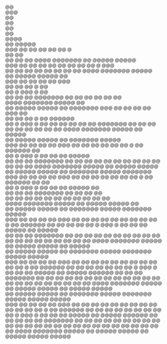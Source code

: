    @@   
  @@@   
   @@   
   @@   
   @@   
   @@   
  @@@@  
   @@    @@@@@  
  @@@   @@   @@ 
   @@        @@ 
   @@       @   
   @@     @@    
   @@   @@   @@ 
  @@@@  @@@@@@@ 
   @@    @@@@@   @@@@@  
  @@@   @@   @@ @@   @@ 
   @@        @@      @@ 
   @@       @      @@@  
   @@     @@         @@ 
   @@   @@   @@ @@   @@ 
  @@@@  @@@@@@@  @@@@@  
   @@    @@@@@   @@@@@      @@  
  @@@   @@   @@ @@   @@    @@@  
   @@        @@      @@   @ @@  
   @@       @      @@@   @  @@  
   @@     @@         @@ @@@@@@@ 
   @@   @@   @@ @@   @@     @@  
  @@@@  @@@@@@@  @@@@@      @@  
   @@    @@@@@   @@@@@      @@  @@@@@@@ 
  @@@   @@   @@ @@   @@    @@@  @@      
   @@        @@      @@   @ @@  @@@@@@  
   @@       @      @@@   @  @@  @@   @@ 
   @@     @@         @@ @@@@@@@      @@ 
   @@   @@   @@ @@   @@     @@  @@   @@ 
  @@@@  @@@@@@@  @@@@@      @@   @@@@@  
   @@    @@@@@   @@@@@      @@  @@@@@@@  @@@@@  
  @@@   @@   @@ @@   @@    @@@  @@      @@   @@ 
   @@        @@      @@   @ @@  @@@@@@  @@      
   @@       @      @@@   @  @@  @@   @@ @@@@@   
   @@     @@         @@ @@@@@@@      @@ @@   @@ 
   @@   @@   @@ @@   @@     @@  @@   @@ @@   @@ 
  @@@@  @@@@@@@  @@@@@      @@   @@@@@   @@@@@  
   @@    @@@@@   @@@@@      @@  @@@@@@@  @@@@@  @@@@@@@ 
  @@@   @@   @@ @@   @@    @@@  @@      @@   @@      @@ 
   @@        @@      @@   @ @@  @@@@@@  @@          @@  
   @@       @      @@@   @  @@  @@   @@ @@@@@      @@   
   @@     @@         @@ @@@@@@@      @@ @@   @@   @@    
   @@   @@   @@ @@   @@     @@  @@   @@ @@   @@  @@     
  @@@@  @@@@@@@  @@@@@      @@   @@@@@   @@@@@  @@      
   @@    @@@@@   @@@@@      @@  @@@@@@@  @@@@@  @@@@@@@  @@@@@  
  @@@   @@   @@ @@   @@    @@@  @@      @@   @@      @@ @@   @@ 
   @@        @@      @@   @ @@  @@@@@@  @@          @@  @@   @@ 
   @@       @      @@@   @  @@  @@   @@ @@@@@      @@    @@@@@  
   @@     @@         @@ @@@@@@@      @@ @@   @@   @@    @@   @@ 
   @@   @@   @@ @@   @@     @@  @@   @@ @@   @@  @@     @@   @@ 
  @@@@  @@@@@@@  @@@@@      @@   @@@@@   @@@@@  @@       @@@@@  
   @@    @@@@@   @@@@@      @@  @@@@@@@  @@@@@  @@@@@@@  @@@@@   @@@@@  
  @@@   @@   @@ @@   @@    @@@  @@      @@   @@      @@ @@   @@ @@   @@ 
   @@        @@      @@   @ @@  @@@@@@  @@          @@  @@   @@ @@   @@ 
   @@       @      @@@   @  @@  @@   @@ @@@@@      @@    @@@@@   @@@@@@ 
   @@     @@         @@ @@@@@@@      @@ @@   @@   @@    @@   @@      @@ 
   @@   @@   @@ @@   @@     @@  @@   @@ @@   @@  @@     @@   @@ @@   @@ 
  @@@@  @@@@@@@  @@@@@      @@   @@@@@   @@@@@  @@       @@@@@   @@@@@  
   @@    @@@@@   @@@@@      @@  @@@@@@@  @@@@@  @@@@@@@  @@@@@   @@@@@   @@@@@  
  @@@   @@   @@ @@   @@    @@@  @@      @@   @@      @@ @@   @@ @@   @@ @@   @@ 
   @@        @@      @@   @ @@  @@@@@@  @@          @@  @@   @@ @@   @@ @@   @@ 
   @@       @      @@@   @  @@  @@   @@ @@@@@      @@    @@@@@   @@@@@@ @@   @@ 
   @@     @@         @@ @@@@@@@      @@ @@   @@   @@    @@   @@      @@ @@   @@ 
   @@   @@   @@ @@   @@     @@  @@   @@ @@   @@  @@     @@   @@ @@   @@ @@   @@ 
  @@@@  @@@@@@@  @@@@@      @@   @@@@@   @@@@@  @@       @@@@@   @@@@@   @@@@@  
